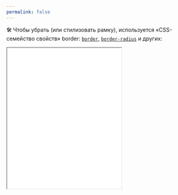 ```yaml
---
permalink: false
---
```


🛠 Чтобы убрать (или стилизовать рамку), используется «CSS-семейство свойств» border: [`border`](/css/border), [`border-radius`](/css/border-radius) и других:

<iframe title="Стилизация рамки fieldset" src="./demos/border-styling.html" height="370"></iframe>
